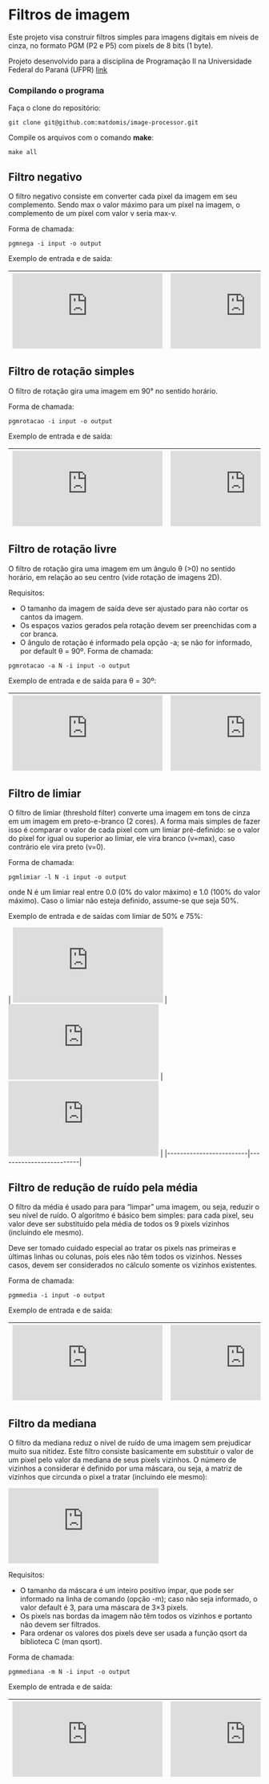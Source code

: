 # Filtros de imagem

Este projeto visa construir filtros simples para imagens digitais em níveis de cinza, no formato PGM (P2 e P5) com pixels de 8 bits (1 byte).

Projeto desenvolvido para a disciplina de Programação II na Universidade Federal do Paraná (UFPR) [link](https://wiki.inf.ufpr.br/maziero/doku.php?id=c:processamento_de_imagens)

### Compilando o programa

Faça o clone do repositório:
```
git clone git@github.com:matdomis/image-processor.git
```

Compile os arquivos com o comando **make**:
```
make all
```



## Filtro negativo

O filtro negativo consiste em converter cada pixel da imagem em seu complemento. Sendo max o valor máximo para um pixel na imagem, o complemento de um pixel com valor v seria max-v.

Forma de chamada:
```
pgmnega -i input -o output
```

Exemplo de entrada e de saída:

| ![Image 1](https://wiki.inf.ufpr.br/maziero/lib/exe/fetch.php?media=c:lena-original.png) | ![Image 2](https://wiki.inf.ufpr.br/maziero/lib/exe/fetch.php?media=c:lena-negative.png) |
|-------------------------|-------------------------|


## Filtro de rotação simples

O filtro de rotação gira uma imagem em 90° no sentido horário.

Forma de chamada:
```
pgmrotacao -i input -o output
```

Exemplo de entrada e de saída:

| ![Image 1](https://wiki.inf.ufpr.br/maziero/lib/exe/fetch.php?media=c:lena-original.png) | ![Image 2](https://wiki.inf.ufpr.br/maziero/lib/exe/fetch.php?media=c:lena-rotate.png) |
|-------------------------|-------------------------|

## Filtro de rotação livre

O filtro de rotação gira uma imagem em um ângulo θ (>0) no sentido horário, em relação ao seu centro (vide rotação de imagens 2D).

Requisitos:

- O tamanho da imagem de saída deve ser ajustado para não cortar os cantos da imagem.
- Os espaços vazios gerados pela rotação devem ser preenchidas com a cor branca.
- O ângulo de rotação é informado pela opção -a; se não for informado, por default θ = 90º.
Forma de chamada:
```
pgmrotacao -a N -i input -o output
```

Exemplo de entrada e de saída para θ = 30º:

| ![Image 1](https://wiki.inf.ufpr.br/maziero/lib/exe/fetch.php?media=c:lena-original.png) | ![Image 2](https://wiki.inf.ufpr.br/maziero/lib/exe/fetch.php?media=c:lena-rotate-30.png) |
|-------------------------|-------------------------|

## Filtro de limiar

O filtro de limiar (threshold filter) converte uma imagem em tons de cinza em um imagem em preto-e-branco (2 cores). A forma mais simples de fazer isso é comparar o valor de cada pixel com um limiar pré-definido: se o valor do pixel for igual ou superior ao limiar, ele vira branco (v=max), caso contrário ele vira preto (v=0).

Forma de chamada:
```
pgmlimiar -l N -i input -o output
```

onde N é um limiar real entre 0.0 (0% do valor máximo) e 1.0 (100% do valor máximo). Caso o limiar não esteja definido, assume-se que seja 50%.

Exemplo de entrada e de saídas com limiar de 50% e 75%:

| ![Image 1](https://wiki.inf.ufpr.br/maziero/lib/exe/fetch.php?media=c:lena-original.png) | ![Image 2](https://wiki.inf.ufpr.br/maziero/lib/exe/fetch.php?w=200&tok=32f0f6&media=c:lena-threshold-50.png) | ![Image 3](https://wiki.inf.ufpr.br/maziero/lib/exe/fetch.php?w=200&tok=32f0f6&media=c:lena-threshold-50.png) |
|-------------------------|-------------------------|

## Filtro de redução de ruído pela média

O filtro da média é usado para para “limpar” uma imagem, ou seja, reduzir o seu nível de ruído. O algoritmo é básico bem simples: para cada pixel, seu valor deve ser substituído pela média de todos os 9 pixels vizinhos (incluindo ele mesmo).

Deve ser tomado cuidado especial ao tratar os pixels nas primeiras e últimas linhas ou colunas, pois eles não têm todos os vizinhos. Nesses casos, devem ser considerados no cálculo somente os vizinhos existentes.

Forma de chamada:
```
pgmmedia -i input -o output
```

Exemplo de entrada e de saída:

| ![Image 1](https://wiki.inf.ufpr.br/maziero/lib/exe/fetch.php?media=c:ballons-original.png) | ![Image 2](https://wiki.inf.ufpr.br/maziero/lib/exe/fetch.php?media=c:ballons-average.png) |
|-------------------------|-------------------------|

## Filtro da mediana
O filtro da mediana reduz o nível de ruído de uma imagem sem prejudicar muito sua nitidez. Este filtro consiste basicamente em substituir o valor de um pixel pelo valor da mediana de seus pixels vizinhos. O número de vizinhos a considerar é definido por uma máscara, ou seja, a matriz de vizinhos que circunda o pixel a tratar (incluindo ele mesmo):

![Image](https://wiki.inf.ufpr.br/maziero/lib/exe/fetch.php?w=300&tok=4a827b&media=c:mascaras.png)

Requisitos:

- O tamanho da máscara é um inteiro positivo ímpar, que pode ser informado na linha de comando (opção -m); caso não seja informado, o valor default é 3, para uma máscara de 3×3 pixels.
- Os pixels nas bordas da imagem não têm todos os vizinhos e portanto não devem ser filtrados.
- Para ordenar os valores dos pixels deve ser usada a função qsort da biblioteca C (man qsort).

Forma de chamada:
```
pgmmediana -m N -i input -o output
```

Exemplo de entrada e de saída:

| ![Image 1](https://wiki.inf.ufpr.br/maziero/lib/exe/fetch.php?media=c:ballons-original.png) | ![Image 2](https://wiki.inf.ufpr.br/maziero/lib/exe/fetch.php?media=c:ballons-median.png) |
|-------------------------|-------------------------|

